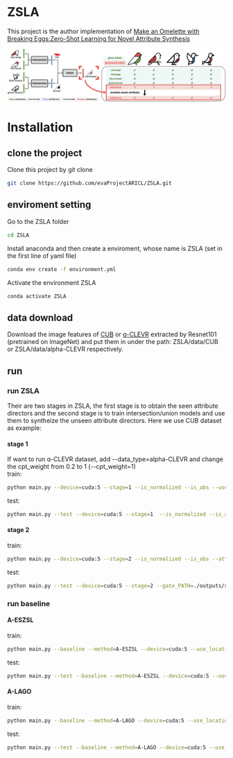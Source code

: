 # ZSLA
This project is the author implementation of [Make an Omelette with Breaking Eggs:Zero-Shot Learning for Novel Attribute Synthesis](https://arxiv.org/abs/2111.14182)

<img src="https://github.com/YuHsuanLi/ZSLA/blob/gh-pages/static/fig/teaser_.png" with="300" heigh="300">

# Installation
## clone the project
Clone this project by git clone
```bash
git clone https://github.com/evaProjectARICL/ZSLA.git
```

## enviroment setting
Go to the ZSLA folder
```bash
cd ZSLA
```
Install anaconda and then create a enviroment, whose name is ZSLA (set in the first line of yaml file)
```bash
conda env create -f environment.yml
```
Activate the environment ZSLA
```bash
conda activate ZSLA
```
## data download
Download the image features of [CUB](https://drive.google.com/file/d/13uPDFTAQIo8s858nKhL5dLpicGY10Wav/view) or [ɑ-CLEVR](https://drive.google.com/file/d/1h7GkU4z3bUNIUnXm8esS14WA-xexCif5/view) extracted by Resnet101 (pretrained on ImageNet) and put them in under the path: ZSLA/data/CUB or ZSLA/data/alpha-CLEVR respectively.
## run

### run ZSLA
Their are two stages in ZSLA, the first stage is to obtain the seen attribute directors and the second stage is to train intersection/union models and use them to syntheize the unseen attribute directors.
Here we use CUB dataset as example:
#### stage 1
If want to run ɑ-CLEVR dataset, add --data_type=alpha-CLEVR and change the cpt_weight from 0.2 to 1 (--cpt_weight=1)  
train: 
```bash
python main.py --device=cuda:5 --stage=1 --is_normalized --is_abs --use_location_info --cpt_weight=0.2 --umc_start=0  --output_PATH=./outputs/stage1_cub
```
test: 
```bash
python main.py --test --device=cuda:5 --stage=1  --is_normalized --is_abs --attributes_PATH=./outputs/stage1_cub/classifier_10000.pth
```
#### stage 2
train: 
```bash
python main.py --device=cuda:5 --stage=2 --is_normalized --is_abs --attributes_PATH=./outputs/stage1_cub/classifier_10000.pth --output_PATH=./outputs/stage2_cub
```

test: 
```bash
python main.py --test --device=cuda:5 --stage=2 --gate_PATH=./outputs/stage2_cub/model_200000.pth
```
### run baseline
#### A-ESZSL
train: 
```bash
python main.py --baseline --method=A-ESZSL --device=cuda:5 --use_location_info --output_PATH=./outputs/A_ESZSL_cub 
```
test: 
```bash
python main.py --test --baseline --method=A-ESZSL --device=cuda:5 --use_location_info --baseline_PATH=./outputs/A_ESZSL_cub/model_5000.pth
```
#### A-LAGO
train: 
```bash
python main.py --baseline --method=A-LAGO --device=cuda:5 --use_location_info --output_PATH=./outputs/A_LAGO_cub 
```
test: 
```bash
python main.py --test --baseline --method=A-LAGO --device=cuda:5 --use_location_info --baseline_PATH=./outputs/A_LAGO_cub/model_5000.pth
```

